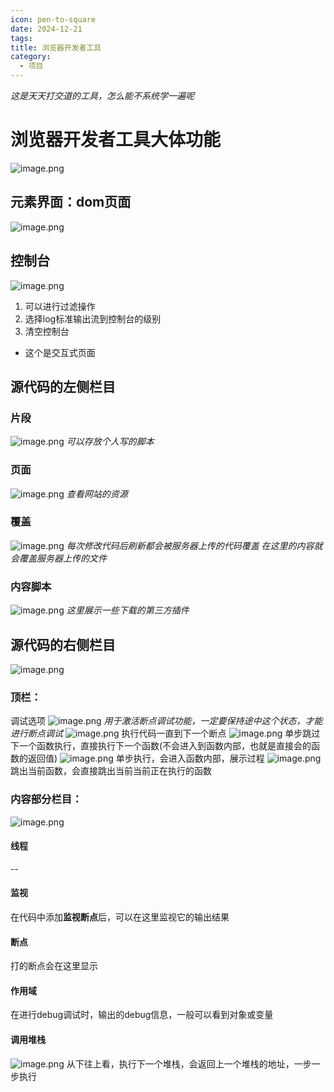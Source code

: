 ```yaml
---
icon: pen-to-square
date: 2024-12-21
tags: 
title: 浏览器开发者工具
category:
  - 项目
---
```

*这是天天打交道的工具，怎么能不系统学一遍呢*
# 浏览器开发者工具大体功能
  ![image.png](https://cdn.jsdelivr.net/gh/fakeppa/blog-img/20241221120617.png)


## 元素界面：dom页面
  
  ![image.png](https://cdn.jsdelivr.net/gh/fakeppa/blog-img/20241221121826.png)
## 控制台
![image.png](https://cdn.jsdelivr.net/gh/fakeppa/blog-img/20241221122337.png)

1. 可以进行过滤操作
2. 选择log标准输出流到控制台的级别
3. 清空控制台
- 这个是交互式页面

## 源代码的左侧栏目
### 片段

![image.png](https://cdn.jsdelivr.net/gh/fakeppa/blog-img/20241221122715.png)
*可以存放个人写的脚本*

### 页面
![image.png](https://cdn.jsdelivr.net/gh/fakeppa/blog-img/20241221123025.png)
*查看网站的资源*

### 覆盖
![image.png](https://cdn.jsdelivr.net/gh/fakeppa/blog-img/20241221123119.png)
*每次修改代码后刷新都会被服务器上传的代码覆盖*
*在这里的内容就会覆盖服务器上传的文件*
### 内容脚本
![image.png](https://cdn.jsdelivr.net/gh/fakeppa/blog-img/20241221123705.png)
*这里展示一些下载的第三方插件*

## 源代码的右侧栏目 
![image.png](https://cdn.jsdelivr.net/gh/fakeppa/blog-img/20241221124157.png)


### 顶栏：
调试选项
![image.png](https://cdn.jsdelivr.net/gh/fakeppa/blog-img/20241221124802.png)
*用于激活断点调试功能，一定要保持途中这个状态，才能进行断点调试*
![image.png](https://cdn.jsdelivr.net/gh/fakeppa/blog-img/20241221125030.png)
执行代码一直到下一个断点
![image.png](https://cdn.jsdelivr.net/gh/fakeppa/blog-img/20241221125409.png)
单步跳过下一个函数执行，直接执行下一个函数(不会进入到函数内部，也就是直接会的函数的返回值)
![image.png](https://cdn.jsdelivr.net/gh/fakeppa/blog-img/20241221125600.png)
单步执行，会进入函数内部，展示过程
![image.png](https://cdn.jsdelivr.net/gh/fakeppa/blog-img/20241221125905.png)
跳出当前函数，会直接跳出当前当前正在执行的函数

### 内容部分栏目：

![image.png](https://cdn.jsdelivr.net/gh/fakeppa/blog-img/20241221124302.png)
#### 线程
--
#### 监视
在代码中添加**监视断点**后，可以在这里监视它的输出结果

#### 断点
打的断点会在这里显示

#### 作用域
在进行debug调试时，输出的debug信息，一般可以看到对象或变量

#### 调用堆栈
![image.png](https://cdn.jsdelivr.net/gh/fakeppa/blog-img/20241221130306.png)
从下往上看，执行下一个堆栈，会返回上一个堆栈的地址，一步一步执行


